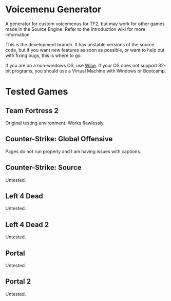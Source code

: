 # Voicemenu Generator
A generator for custom voicemenus for TF2, but may work for other games made in the Source Engine. Refer to the Introduction wiki for more information.

This is the development branch. It has unstable versions of the source code, but if you want new features as soon as possible, or want to help out with fixing bugs, this is where to go.

If you are on a non-windows OS, use [Wine](https://wiki.winehq.org/Main_Page). If your OS does not support 32-bit programs, you should use a Virtual Machine with Windows or Bootcamp.

# Tested Games

## Team Fortress 2

Original testing environment. Works flawlessly.

## Counter-Strike: Global Offensive

Pages do not run properly and I am having issues with captions.

## Counter-Strike: Source

Untested.

## Left 4 Dead

Untested.

## Left 4 Dead 2

Untested.

## Portal

Untested.

## Portal 2

Untested.
